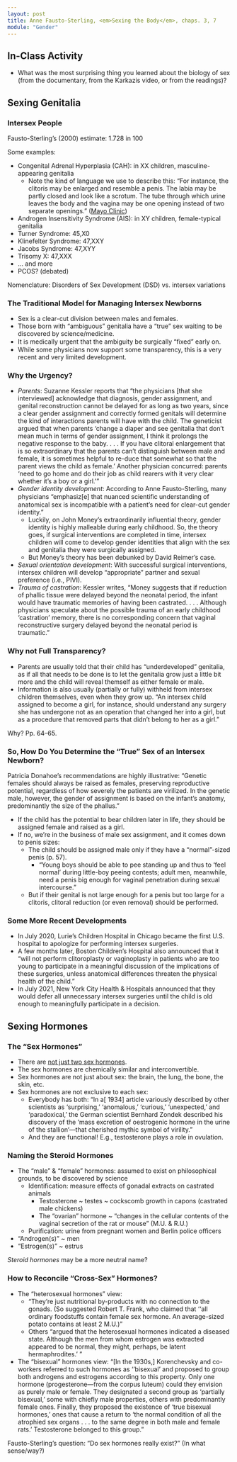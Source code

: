 ```yaml
---
layout: post
title: Anne Fausto-Sterling, <em>Sexing the Body</em>, chaps. 3, 7
module: "Gender"
---
```


## In-Class Activity

- What was the most surprising thing you learned about the biology of sex (from the documentary, from the Karkazis video, or from the readings)?

## Sexing Genitalia

### Intersex People

Fausto-Sterling’s (2000) estimate: 1.728 in 100

Some examples:

- Congenital Adrenal Hyperplasia (CAH): in XX children, masculine-appearing genitalia
  - Note the kind of language we use to describe this: “For instance, the clitoris may be enlarged and resemble a penis. The labia may be partly closed and look like a scrotum. The tube through which urine leaves the body and the vagina may be one opening instead of two separate openings.” ([Mayo Clinic](https://www.mayoclinic.org/diseases-conditions/congenital-adrenal-hyperplasia/symptoms-causes/syc-20355205))
- Androgen Insensitivity Syndrome (AIS): in XY children, female-typical genitalia
- Turner Syndrome: 45,X0
- Klinefelter Syndrome: 47,XXY
- Jacobs Syndrome: 47,XYY
- Trisomy X: 47,XXX
- … and more
- PCOS? (debated)

Nomenclature: Disorders of Sex Development (DSD) vs. intersex variations

### The Traditional Model for Managing Intersex Newborns

- Sex is a clear-cut division between males and females.
- Those born with “ambiguous” genitalia have a “true” sex waiting to be discovered by science/medicine.
- It is medically urgent that the ambiguity be surgically “ﬁxed” early on.
- While some physicians now support some transparency, this is a very recent and very limited development.

### Why the Urgency?

- *Parents*: Suzanne Kessler reports that “the physicians [that she interviewed] acknowledge that diagnosis, gender assignment, and genital reconstruction cannot be delayed for as long as two years, since a clear gender assignment and correctly formed genitals will determine the kind of interactions parents will have with the child. The geneticist argued that when parents ‘change a diaper and see genitalia that don’t mean much in terms of gender assignment, I think it prolongs the negative response to the baby. . . . If you have clitoral enlargement that is so extraordinary that the parents can’t distinguish between male and female, it is sometimes helpful to re-duce that somewhat so that the parent views the child as female.’ Another physician concurred: parents ‘need to go home and do their job as child rearers with it very clear whether it’s a boy or a girl.’”
- *Gender identity development*: According to Anne Fausto-Sterling, many physicians “emphasiz[e] that nuanced scientiﬁc understanding of anatomical sex is incompatible with a patient’s need for clear-cut gender identity.”
  - Luckily, on John Money’s extraordinarily influential theory, gender identity is highly malleable during early childhood. So, the theory goes, if surgical interventions are completed in time, intersex children will come to develop gender identities that align with the sex and genitalia they were surgically assigned.
  - But Money’s theory has been debunked by David Reimer’s case.
- *Sexual orientation development*: With successful surgical interventions, intersex children will develop “appropriate” partner and sexual preference (i.e., PIVI).
- *Trauma of castration*: Kessler writes, “Money suggests that if reduction of phallic tissue were delayed beyond the neonatal period, the infant would have traumatic memories of having been castrated. . . . Although physicians speculate about the possible trauma of an early childhood ‘castration’ memory, there is no corresponding concern that vaginal reconstructive surgery delayed beyond the neonatal period is traumatic.”

### Why not Full Transparency?

- Parents are usually told that their child has “underdeveloped” genitalia, as if all that needs to be done is to let the genitalia grow just a little bit more and the child will reveal themself as either female or male.
- Information is also usually (partially or fully) withheld from intersex children themselves, even when they grow up. “An intersex child assigned to become a girl, for instance, should understand any surgery she has undergone not as an operation that changed her into a girl, but as a procedure that removed parts that didn’t belong to her as a girl.”

Why? Pp. 64–65.

### So, How Do You Determine the “True” Sex of an Intersex Newborn?

Patricia Donahoe’s recommendations are highly illustrative: “Genetic females should always be raised as females, preserving reproductive potential, regardless of how severely the patients are virilized. In the genetic male, however, the gender of assignment is based on the infant’s anatomy, predominantly the size of the phallus.”

- If the child has the potential to bear children later in life, they should be assigned female and raised as a girl.
- If no, we’re in the business of male sex assignment, and it comes down to penis sizes:
  - The child should be assigned male only if they have a “normal”-sized penis (p. 57).
    - “Young boys should be able to pee standing up and thus to ‘feel normal’ during little-boy peeing contests; adult men, meanwhile, need a penis big enough for vaginal penetration during sexual intercourse.” 
  - But if their genital is not large enough for a penis but too large for a clitoris, clitoral reduction (or even removal) should be performed.

### Some More Recent Developments

- In July 2020, Lurie’s Children Hospital in Chicago became the first U.S. hospital to apologize for performing intersex surgeries.
- A few months later, Boston Children’s Hospital also announced that it “will not perform clitoroplasty or vaginoplasty in patients who are too young to participate in a meaningful discussion of the implications of these surgeries, unless anatomical differences threaten the physical health of the child.”
- In July 2021, New York City Health & Hospitals announced that they would defer all unnecessary intersex surgeries until the child is old enough to meaningfully participate in a decision.

## Sexing Hormones

### The “Sex Hormones”

- There are [not just two sex hormones](https://www.nist.gov/image/steroid-hormone-pathway-mapping).
- The sex hormones are chemically similar and interconvertible.
- Sex hormones are not just about sex: the brain, the lung, the bone, the skin, etc.
- Sex hormones are not exclusive to each sex:
  - Everybody has both: “In a[ 1934] article variously described by other scientists as ‘surprising,’ ‘anomalous,’ ‘curious,’ ‘unexpected,’ and ‘paradoxical,’ the German scientist Bernhard Zondek described his discovery of the ‘mass excretion of oestrogenic hormone in the urine of the stallion‘—that cherished mythic symbol of virility.”
  - And they are functional! E.g., testosterone plays a role in ovulation.

### Naming the Steroid Hormones

- The “male” & “female” hormones: assumed to exist on philosophical grounds, to be discovered by science
  - Identification: measure effects of gonadal extracts on castrated animals
    - Testosterone ~ testes ~ cockscomb growth in capons (castrated male chickens)
    - The “ovarian” hormone ~ “changes in the cellular contents of the vaginal secretion of the rat or mouse” (M.U. & R.U.)
  - Purification: urine from pregnant women and Berlin police officers
- “Androgen(s)” ~ men
- “Estrogen(s)” ~ estrus

*Steroid hormones* may be a more neutral name?

### How to Reconcile “Cross-Sex” Hormones?

- The “heterosexual hormones” view:
  - “They’re just nutritional by-products with no connection to the gonads. (So suggested Robert T. Frank, who claimed that ‘‘all ordinary foodstuffs contain female sex hormone. An average-sized potato contains at least 2 M.U.)”
  - Others “argued that the heterosexual hormones indicated a diseased state. Although the men from whom estrogen was extracted appeared to be normal, they might, perhaps, be latent hermaphrodites.’ ”
- The “bisexual” hormones view: “[In the 1930s,] Korenchevsky and co-workers referred to such hormones as ‘’bisexual’ and proposed to group both androgens and estrogens according to this property. Only one hormone (progesterone—from the corpus luteum) could they envision as purely male or female. They designated a second group as ‘partially bisexual,’ some with chiefly male properties, others with predominantly female ones. Finally, they proposed the existence of ‘true bisexual hormones,’ ones that cause a return to ‘the normal condition of all the atrophied sex organs . . . to the same degree in both male and female rats.’ Testosterone belonged to this group.”

Fausto-Sterling’s question: “Do sex hormones really exist?” (In what sense/way?)
